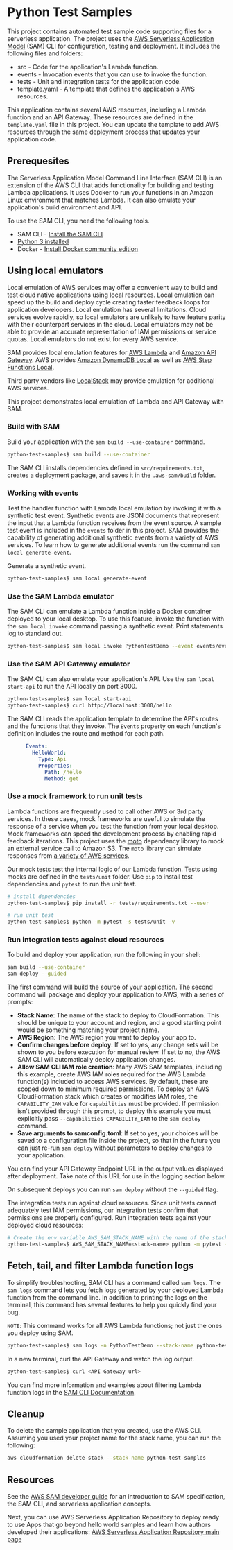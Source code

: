 # Python Test Samples

This project contains automated test sample code supporting files for a serverless application. The project uses the [AWS Serverless Application Model](https://docs.aws.amazon.com/serverless-application-model/latest/developerguide/what-is-sam.html) (SAM) CLI for configuration, testing and deployment. It includes the following files and folders:

- src - Code for the application's Lambda function.
- events - Invocation events that you can use to invoke the function.
- tests - Unit and integration tests for the application code. 
- template.yaml - A template that defines the application's AWS resources.

This application contains several AWS resources, including a Lambda function and an API Gateway. These resources are defined in the `template.yaml` file in this project. You can update the template to add AWS resources through the same deployment process that updates your application code.

## Prerequesites

The Serverless Application Model Command Line Interface (SAM CLI) is an extension of the AWS CLI that adds functionality for building and testing Lambda applications. It uses Docker to run your functions in an Amazon Linux environment that matches Lambda. It can also emulate your application's build environment and API.

To use the SAM CLI, you need the following tools.

* SAM CLI - [Install the SAM CLI](https://docs.aws.amazon.com/serverless-application-model/latest/developerguide/serverless-sam-cli-install.html)
* [Python 3 installed](https://www.python.org/downloads/)
* Docker - [Install Docker community edition](https://hub.docker.com/search/?type=edition&offering=community)

## Using local emulators

Local emulation of AWS services may offer a convenient way to build and test cloud native applications using local resources. Local emulation can speed up the build and deploy cycle creating faster feedback loops for application developers. Local emulation has several limitations. Cloud services evolve rapidly, so local emulators are unlikely to have feature parity with their counterpart services in the cloud. Local emulators may not be able to provide an accurate representation of IAM permissions or service quotas. Local emulators do not exist for every AWS service.

SAM provides local emulation features for [AWS Lambda](https://docs.aws.amazon.com/serverless-application-model/latest/developerguide/serverless-sam-cli-using-invoke.html) and [Amazon API Gateway](https://docs.aws.amazon.com/serverless-application-model/latest/developerguide/serverless-sam-cli-using-start-api.html). AWS provides [Amazon DynamoDB Local](https://docs.aws.amazon.com/amazondynamodb/latest/developerguide/DynamoDBLocal.html) as well as [AWS Step Functions Local](https://docs.aws.amazon.com/step-functions/latest/dg/sfn-local.html).  

Third party vendors like [LocalStack](https://docs.localstack.cloud/overview/) may provide emulation for additional AWS services. 

This project demonstrates local emulation of Lambda and API Gateway with SAM.

### Build with SAM

Build your application with the `sam build --use-container` command.

```bash
python-test-samples$ sam build --use-container
```

The SAM CLI installs dependencies defined in `src/requirements.txt`, creates a deployment package, and saves it in the `.aws-sam/build` folder.

### Working with events

Test the handler function with Lambda local emulation by invoking it with a synthetic test event. Synthetic events are JSON documents that represent the input that a Lambda function receives from the event source. A sample test event is included in the `events` folder in this project. SAM provides the capability of generating additional synthetic events from a variety of AWS services. To learn how to generate additional events run the command `sam local generate-event`. 

Generate a synthetic event.
```bash
python-test-samples$ sam local generate-event
```

### Use the SAM Lambda emulator 

The SAM CLI can emulate a Lambda function inside a Docker container deployed to your local desktop. To use this feature, invoke the function with the `sam local invoke` command passing a synthetic event. Print statements log to standard out.

```bash
python-test-samples$ sam local invoke PythonTestDemo --event events/event.json
```

### Use the SAM API Gateway emulator

The SAM CLI can also emulate your application's API. Use the `sam local start-api` to run the API locally on port 3000.

```bash
python-test-samples$ sam local start-api
python-test-samples$ curl http://localhost:3000/hello
```

The SAM CLI reads the application template to determine the API's routes and the functions that they invoke. The `Events` property on each function's definition includes the route and method for each path.

```yaml
      Events:
        HelloWorld:
          Type: Api
          Properties:
            Path: /hello
            Method: get
```

### Use a mock framework to run unit tests

Lambda functions are frequently used to call other AWS or 3rd party services. In these cases, mock frameworks are useful to simulate the response of a service when you test the function from your local desktop. Mock frameworks can speed the development process by enabling rapid feedback iterations. This project uses the [moto](http://docs.getmoto.org/en/latest/) dependency library to mock an external service call to Amazon S3. The `moto` library can simulate responses from [a variety of AWS services](http://docs.getmoto.org/en/latest/docs/services/index.html). 

Our mock tests test the internal logic of our Lambda function. Tests using mocks are defined in the `tests/unit` folder. Use `pip` to install test dependencies and `pytest` to run the unit test.

```bash
# install dependencies
python-test-samples$ pip install -r tests/requirements.txt --user

# run unit test
python-test-samples$ python -m pytest -s tests/unit -v
```

### Run integration tests against cloud resources

To build and deploy your application, run the following in your shell:

```bash
sam build --use-container
sam deploy --guided
```

The first command will build the source of your application. The second command will package and deploy your application to AWS, with a series of prompts:

* **Stack Name**: The name of the stack to deploy to CloudFormation. This should be unique to your account and region, and a good starting point would be something matching your project name.
* **AWS Region**: The AWS region you want to deploy your app to.
* **Confirm changes before deploy**: If set to yes, any change sets will be shown to you before execution for manual review. If set to no, the AWS SAM CLI will automatically deploy application changes.
* **Allow SAM CLI IAM role creation**: Many AWS SAM templates, including this example, create AWS IAM roles required for the AWS Lambda function(s) included to access AWS services. By default, these are scoped down to minimum required permissions. To deploy an AWS CloudFormation stack which creates or modifies IAM roles, the `CAPABILITY_IAM` value for `capabilities` must be provided. If permission isn't provided through this prompt, to deploy this example you must explicitly pass `--capabilities CAPABILITY_IAM` to the `sam deploy` command.
* **Save arguments to samconfig.toml**: If set to yes, your choices will be saved to a configuration file inside the project, so that in the future you can just re-run `sam deploy` without parameters to deploy changes to your application.

You can find your API Gateway Endpoint URL in the output values displayed after deployment. Take note of this URL for use in the logging section below.

On subsequent deploys you can run `sam deploy` without the `--guided` flag.

The integration tests run against cloud resources. Since unit tests cannot adequately test IAM permissions, our integration tests confirm that permissions are properly configured. Run integration tests against your deployed cloud resources:

```bash
# Create the env variable AWS_SAM_STACK_NAME with the name of the stack you specified prior to deploy
python-test-samples$ AWS_SAM_STACK_NAME=<stack-name> python -m pytest -s tests/integration -v
```

## Fetch, tail, and filter Lambda function logs

To simplify troubleshooting, SAM CLI has a command called `sam logs`. The `sam logs` command lets you fetch logs generated by your deployed Lambda function from the command line. In addition to printing the logs on the terminal, this command has several features to help you quickly find your bug.

`NOTE`: This command works for all AWS Lambda functions; not just the ones you deploy using SAM.

```bash
python-test-samples$ sam logs -n PythonTestDemo --stack-name python-test-samples --tail
```

In a new terminal, curl the API Gateway and watch the log output.

```bash
python-test-samples$ curl <API Gateway url>
```

You can find more information and examples about filtering Lambda function logs in the [SAM CLI Documentation](https://docs.aws.amazon.com/serverless-application-model/latest/developerguide/serverless-sam-cli-logging.html).


## Cleanup

To delete the sample application that you created, use the AWS CLI. Assuming you used your project name for the stack name, you can run the following:

```bash
aws cloudformation delete-stack --stack-name python-test-samples
```

## Resources

See the [AWS SAM developer guide](https://docs.aws.amazon.com/serverless-application-model/latest/developerguide/what-is-sam.html) for an introduction to SAM specification, the SAM CLI, and serverless application concepts.

Next, you can use AWS Serverless Application Repository to deploy ready to use Apps that go beyond hello world samples and learn how authors developed their applications: [AWS Serverless Application Repository main page](https://aws.amazon.com/serverless/serverlessrepo/)

